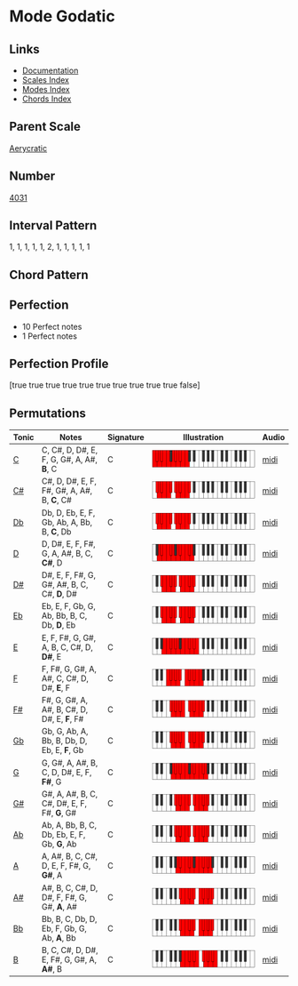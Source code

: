 # Mode Godatic

## Links

- [Documentation](README.md)
- [Scales Index](Scales.md)
- [Modes Index](Modes.md)
- [Chords Index](Chords.md)

## Parent Scale

[Aerycratic](ScaleAerycratic.md)

## Number

[4031](https://ianring.com/musictheory/scales/4031)

## Interval Pattern

1, 1, 1, 1, 1, 2, 1, 1, 1, 1, 1

## Chord Pattern



## Perfection

- 10 Perfect notes
- 1 Perfect notes

## Perfection Profile

[true true true true true true true true true true false]

## Permutations

| Tonic | Notes | Signature | Illustration | Audio |
|-------|-------|-----------|--------------|-------|
| [C](ModeCNaturalGodatic.md) | C, C#, D, D#, E, F, G, G#, A, A#, **B**, C | C | ![CNaturalGodatic](ModeCNaturalGodatic.png) | [midi](https://github.com/edipermadi/music/blob/main/docs/ModeCNaturalGodatic.mid?raw=true) |
| [C#](ModeCSharpGodatic.md) | C#, D, D#, E, F, F#, G#, A, A#, B, **C**, C# | C | ![CSharpGodatic](ModeCSharpGodatic.png) | [midi](https://github.com/edipermadi/music/blob/main/docs/ModeCSharpGodatic.mid?raw=true) |
| [Db](ModeDFlatGodatic.md) | Db, D, Eb, E, F, Gb, Ab, A, Bb, B, **C**, Db | C | ![DFlatGodatic](ModeDFlatGodatic.png) | [midi](https://github.com/edipermadi/music/blob/main/docs/ModeDFlatGodatic.mid?raw=true) |
| [D](ModeDNaturalGodatic.md) | D, D#, E, F, F#, G, A, A#, B, C, **C#**, D | C | ![DNaturalGodatic](ModeDNaturalGodatic.png) | [midi](https://github.com/edipermadi/music/blob/main/docs/ModeDNaturalGodatic.mid?raw=true) |
| [D#](ModeDSharpGodatic.md) | D#, E, F, F#, G, G#, A#, B, C, C#, **D**, D# | C | ![DSharpGodatic](ModeDSharpGodatic.png) | [midi](https://github.com/edipermadi/music/blob/main/docs/ModeDSharpGodatic.mid?raw=true) |
| [Eb](ModeEFlatGodatic.md) | Eb, E, F, Gb, G, Ab, Bb, B, C, Db, **D**, Eb | C | ![EFlatGodatic](ModeEFlatGodatic.png) | [midi](https://github.com/edipermadi/music/blob/main/docs/ModeEFlatGodatic.mid?raw=true) |
| [E](ModeENaturalGodatic.md) | E, F, F#, G, G#, A, B, C, C#, D, **D#**, E | C | ![ENaturalGodatic](ModeENaturalGodatic.png) | [midi](https://github.com/edipermadi/music/blob/main/docs/ModeENaturalGodatic.mid?raw=true) |
| [F](ModeFNaturalGodatic.md) | F, F#, G, G#, A, A#, C, C#, D, D#, **E**, F | C | ![FNaturalGodatic](ModeFNaturalGodatic.png) | [midi](https://github.com/edipermadi/music/blob/main/docs/ModeFNaturalGodatic.mid?raw=true) |
| [F#](ModeFSharpGodatic.md) | F#, G, G#, A, A#, B, C#, D, D#, E, **F**, F# | C | ![FSharpGodatic](ModeFSharpGodatic.png) | [midi](https://github.com/edipermadi/music/blob/main/docs/ModeFSharpGodatic.mid?raw=true) |
| [Gb](ModeGFlatGodatic.md) | Gb, G, Ab, A, Bb, B, Db, D, Eb, E, **F**, Gb | C | ![GFlatGodatic](ModeGFlatGodatic.png) | [midi](https://github.com/edipermadi/music/blob/main/docs/ModeGFlatGodatic.mid?raw=true) |
| [G](ModeGNaturalGodatic.md) | G, G#, A, A#, B, C, D, D#, E, F, **F#**, G | C | ![GNaturalGodatic](ModeGNaturalGodatic.png) | [midi](https://github.com/edipermadi/music/blob/main/docs/ModeGNaturalGodatic.mid?raw=true) |
| [G#](ModeGSharpGodatic.md) | G#, A, A#, B, C, C#, D#, E, F, F#, **G**, G# | C | ![GSharpGodatic](ModeGSharpGodatic.png) | [midi](https://github.com/edipermadi/music/blob/main/docs/ModeGSharpGodatic.mid?raw=true) |
| [Ab](ModeAFlatGodatic.md) | Ab, A, Bb, B, C, Db, Eb, E, F, Gb, **G**, Ab | C | ![AFlatGodatic](ModeAFlatGodatic.png) | [midi](https://github.com/edipermadi/music/blob/main/docs/ModeAFlatGodatic.mid?raw=true) |
| [A](ModeANaturalGodatic.md) | A, A#, B, C, C#, D, E, F, F#, G, **G#**, A | C | ![ANaturalGodatic](ModeANaturalGodatic.png) | [midi](https://github.com/edipermadi/music/blob/main/docs/ModeANaturalGodatic.mid?raw=true) |
| [A#](ModeASharpGodatic.md) | A#, B, C, C#, D, D#, F, F#, G, G#, **A**, A# | C | ![ASharpGodatic](ModeASharpGodatic.png) | [midi](https://github.com/edipermadi/music/blob/main/docs/ModeASharpGodatic.mid?raw=true) |
| [Bb](ModeBFlatGodatic.md) | Bb, B, C, Db, D, Eb, F, Gb, G, Ab, **A**, Bb | C | ![BFlatGodatic](ModeBFlatGodatic.png) | [midi](https://github.com/edipermadi/music/blob/main/docs/ModeBFlatGodatic.mid?raw=true) |
| [B](ModeBNaturalGodatic.md) | B, C, C#, D, D#, E, F#, G, G#, A, **A#**, B | C | ![BNaturalGodatic](ModeBNaturalGodatic.png) | [midi](https://github.com/edipermadi/music/blob/main/docs/ModeBNaturalGodatic.mid?raw=true) |
